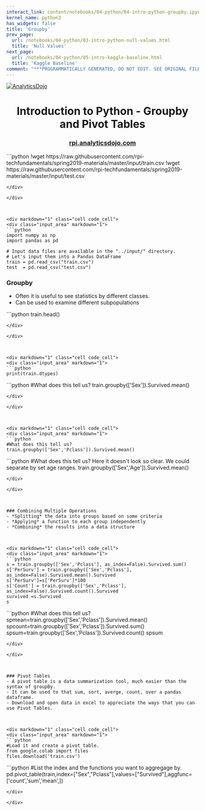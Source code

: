 ```yaml
---
interact_link: content/notebooks/04-python/04-intro-python-groupby.ipynb
kernel_name: python3
has_widgets: false
title: 'Groupby'
prev_page:
  url: /notebooks/04-python/03-intro-python-null-values.html
  title: 'Null Values'
next_page:
  url: /notebooks/04-python/05-intro-kaggle-baseline.html
  title: 'Kaggle Baseline'
comment: "***PROGRAMMATICALLY GENERATED, DO NOT EDIT. SEE ORIGINAL FILES IN /content***"
---
```



[![AnalyticsDojo](https://github.com/rpi-techfundamentals/spring2019-materials/blob/master/fig/final-logo.png?raw=1)](http://rpi.analyticsdojo.com)
<center><h1>Introduction to Python - Groupby and Pivot Tables</h1></center>
<center><h3><a href = 'http://rpi.analyticsdojo.com'>rpi.analyticsdojo.com</a></h3></center>






<div markdown="1" class="cell code_cell">
<div class="input_area" markdown="1">
```python
!wget https://raw.githubusercontent.com/rpi-techfundamentals/spring2019-materials/master/input/train.csv
!wget https://raw.githubusercontent.com/rpi-techfundamentals/spring2019-materials/master/input/test.csv

```
</div>

</div>



<div markdown="1" class="cell code_cell">
<div class="input_area" markdown="1">
```python
import numpy as np 
import pandas as pd 

# Input data files are available in the "../input/" directory.
# Let's input them into a Pandas DataFrame
train = pd.read_csv("train.csv")
test  = pd.read_csv("test.csv")

```
</div>

</div>



### Groupby
- Often it is useful to see statistics by different classes.
- Can be used to examine different subpopulations



<div markdown="1" class="cell code_cell">
<div class="input_area" markdown="1">
```python
train.head()

```
</div>

</div>



<div markdown="1" class="cell code_cell">
<div class="input_area" markdown="1">
```python
print(train.dtypes)

```
</div>

</div>



<div markdown="1" class="cell code_cell">
<div class="input_area" markdown="1">
```python
#What does this tell us?  
train.groupby(['Sex']).Survived.mean()

```
</div>

</div>



<div markdown="1" class="cell code_cell">
<div class="input_area" markdown="1">
```python
#What does this tell us?  
train.groupby(['Sex','Pclass']).Survived.mean()

```
</div>

</div>



<div markdown="1" class="cell code_cell">
<div class="input_area" markdown="1">
```python
#What does this tell us?  Here it doesn't look so clear. We could separate by set age ranges.
train.groupby(['Sex','Age']).Survived.mean()

```
</div>

</div>



### Combining Multiple Operations
- *Splitting* the data into groups based on some criteria
- *Applying* a function to each group independently
- *Combining* the results into a data structure



<div markdown="1" class="cell code_cell">
<div class="input_area" markdown="1">
```python
s = train.groupby(['Sex','Pclass'], as_index=False).Survived.sum()
s['PerSurv'] = train.groupby(['Sex','Pclass'], as_index=False).Survived.mean().Survived
s['PerSurv']=s['PerSurv']*100
s['Count'] = train.groupby(['Sex','Pclass'], as_index=False).Survived.count().Survived
survived =s.Survived
s

```
</div>

</div>



<div markdown="1" class="cell code_cell">
<div class="input_area" markdown="1">
```python
#What does this tell us?  
spmean=train.groupby(['Sex','Pclass']).Survived.mean()
spcount=train.groupby(['Sex','Pclass']).Survived.sum()
spsum=train.groupby(['Sex','Pclass']).Survived.count()
spsum

```
</div>

</div>



### Pivot Tables
- A pivot table is a data summarization tool, much easier than the syntax of groupBy. 
- It can be used to that sum, sort, averge, count, over a pandas dataframe. 
- Download and open data in excel to appreciate the ways that you can use Pivot Tables. 



<div markdown="1" class="cell code_cell">
<div class="input_area" markdown="1">
```python
#Load it and create a pivot table.
from google.colab import files
files.download('train.csv')

```
</div>

</div>



<div markdown="1" class="cell code_cell">
<div class="input_area" markdown="1">
```python
#List the index and the functions you want to aggregage by. 
pd.pivot_table(train,index=["Sex","Pclass"],values=["Survived"],aggfunc=['count','sum','mean',])

```
</div>

</div>

